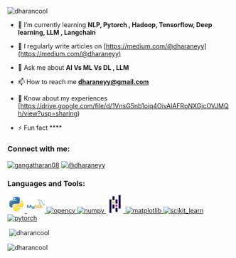 <p align="left"> <img src="https://komarev.com/ghpvc/?username=dharancool&label=Profile%20views&color=0e75b6&style=flat" alt="dharancool" /> </p>

<p align="left"> </p>

- 🌱 I’m currently learning **NLP, Pytorch , Hadoop, Tensorflow, Deep learning, LLM , Langchain**

- 📝 I regularly write articles on [https://medium.com/@dharaneyy](https://medium.com/@dharaneyy)

- 💬 Ask me about **AI Vs ML Vs DL , LLM**

- 📫 How to reach me **dharaneyy@gmail.com**

- 📄 Know about my experiences [https://drive.google.com/file/d/1VnsG5nb1oiq4OivAlAFRpNXGjcOVJMQh/view?usp=sharing)

- ⚡ Fun fact ****

<h3 align="left">Connect with me:</h3>
<p align="left">
<a href="https://linkedin.com/in/gangatharan08" target="blank"><img align="center" src="https://raw.githubusercontent.com/rahuldkjain/github-profile-readme-generator/master/src/images/icons/Social/linked-in-alt.svg" alt="gangatharan08" height="30" width="40" /></a>
<a href="" target="blank"><img align="center" src="https://raw.githubusercontent.com/rahuldkjain/github-profile-readme-generator/master/src/images/icons/Social/medium.svg" alt="@dharaneyy" height="30" width="40" /></a>
</p>

<h3 align="left">Languages and Tools:</h3>
<p align="left">
  <a href="https://www.python.org" target="_blank" rel="noreferrer">
    <img src="https://raw.githubusercontent.com/devicons/devicon/master/icons/python/python-original.svg" alt="python" width="40" height="40"/>
  </a>
  <a href="https://www.mysql.com/" target="_blank" rel="noreferrer">
    <img src="https://raw.githubusercontent.com/devicons/devicon/master/icons/mysql/mysql-original-wordmark.svg" alt="mysql" width="40" height="40"/>
  </a>
  <a href="https://opencv.org/" target="_blank" rel="noreferrer">
    <img src="https://www.vectorlogo.zone/logos/opencv/opencv-icon.svg" alt="opencv" width="40" height="40"/>
  </a>
  <a href="https://numpy.org/" target="_blank" rel="noreferrer">
    <img src="https://upload.wikimedia.org/wikipedia/commons/3/31/NumPy_logo_2020.svg" alt="numpy" width="40" height="40"/>
  </a>
  <a href="https://pandas.pydata.org/" target="_blank" rel="noreferrer">
    <img src="https://raw.githubusercontent.com/devicons/devicon/2ae2a900d2f041da66e950e4d48052658d850630/icons/pandas/pandas-original.svg" alt="pandas" width="40" height="40"/>
  </a>
  <a href="https://matplotlib.org/" target="_blank" rel="noreferrer">
    <img src="https://upload.wikimedia.org/wikipedia/commons/8/84/Matplotlib_icon.svg" alt="matplotlib" width="40" height="40"/>
  </a>
  <a href="https://scikit-learn.org/" target="_blank" rel="noreferrer">
    <img src="https://upload.wikimedia.org/wikipedia/commons/0/05/Scikit_learn_logo_small.svg" alt="scikit_learn" width="40" height="40"/>
  </a>
  <a href="https://pytorch.org/" target="_blank" rel="noreferrer">
    <img src="https://www.vectorlogo.zone/logos/pytorch/pytorch-icon.svg" alt="pytorch" width="40" height="40"/>
  </a>
</p>


<p>&nbsp;<img align="center" src="https://github-readme-stats.vercel.app/api?username=dharancool&show_icons=true&locale=en" alt="dharancool" /></p>

<p><img align="center" src="https://github-readme-streak-stats.herokuapp.com/?user=dharancool&" alt="dharancool" /></p>

